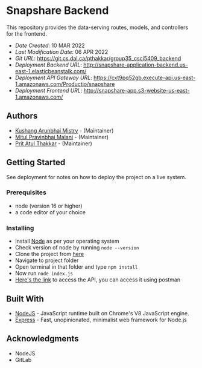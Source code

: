 # Snapshare Backend
This repository provides the data-serving routes, models, and controllers for the frontend. 

* *Date Created*: 10 MAR 2022
* *Last Modification Date*: 06 APR 2022
* *Git URL*: <https://git.cs.dal.ca/pthakkar/group35_csci5409_backend>
* *Deployment Backend URL*: <http://snapshare-application-backend.us-east-1.elasticbeanstalk.com/>
* *Deployment API Gateway URL*: <https://cxt9pq52gb.execute-api.us-east-1.amazonaws.com/Productio/snapshare>
* *Deployment Frontend URL*: <http://snapshare-app.s3-website-us-east-1.amazonaws.com/>

## Authors

- [Kushang Arunbhai Mistry](kushang.mistry@dal.ca) - (Maintainer)
- [Mitul Pravinbhai Malani](mt215690@dal.ca) - (Maintainer)
- [Prit Atul Thakkar](prit.thakkar@dal.ca) - (Maintainer)

## Getting Started

See deployment for notes on how to deploy the project on a live system.

### Prerequisites
- node (version 16 or higher)
- a code editor of your choice

### Installing

- Install [Node](https://nodejs.org/en/download/) as per your operating system
- Check version of node by running ```node --version```
- Clone the project from [here](https://git.cs.dal.ca/pthakkar/group3_csci5709_backend.git)
- Navigate to project folder
- Open terminal in that folder and type ```npm install```
- Now run ```node index.js```
- [Here's the link](http://localhost:8080) to access the API, you can access it using postman


## Built With

* [NodeJS](https://nodejs.org/en/) - JavaScript runtime built on Chrome's V8 JavaScript engine.
* [Express](https://expressjs.com/) - Fast, unopinionated, minimalist web framework for Node.js

## Acknowledgments

* NodeJS
* GitLab
